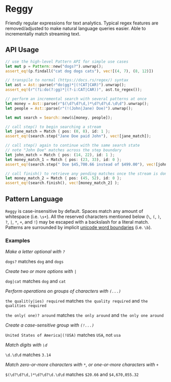 # Reggy

Friendly regular expressions for text analytics. Typical regex features are removed/adjusted to make natural language queries easier. Able to incrementally match streaming text.

## API Usage

```rust
// use the high-level Pattern API for simple use cases
let mut p = Pattern::new("dogs?").unwrap();
assert_eq!(p.findall("cat dog dogs cats"), vec![(4, 7), (8, 12)])

// transpile to normal (https://docs.rs/regex/) syntax
let ast = Ast::parse(r"do(gg)*|(!CAT|CAR)").unwrap();
assert_eq!(r"(?i:do(?:gg)*|(?-i:CAT|CAR))", ast.to_regex());

// perform an incremental search with several patterns at once
let money = Ast::parse(r"$(\d?\d?\d,)*\d?\d?\d.\d\d").unwrap();
let people = Ast::parse(r"(!(John|Jane) Doe)").unwrap();

let mut search = Search::new(&[money, people]);

// call step() to begin searching a stream
let jane_match = Match { pos: (0, 8), id: 1 };
assert_eq!(search.step("Jane Doe paid John"), vec![jane_match]);

// call step() again to continue with the same search state
// note "John Doe" matches across the step boundary
let john_match = Match { pos: (14, 22), id: 1 };
let money_match_1 = Match { pos: (23, 33), id: 0 };
assert_eq!(search.step(" Doe $45,700.66 instead of $499.00"), vec![john_match, money_match_1]);

// call finish() to retrieve any pending matches once the stream is done
let money_match_2 = Match { pos: (45, 52), id: 0 };
assert_eq!(search.finish(), vec![money_match_2] );
```

## Pattern Language

`Reggy` is case-insensitive by default. Spaces match any amount of whitespace (i.e. `\s+`). All the reserved characters mentioned below (`\`, `(`, `)`, `?`, `|`, `*`, `+`, and `!`) may be escaped with a backslash for a literal match. Patterns are surrounded by implicit [unicode word boundaries](https://unicode.org/reports/tr29/) (i.e. `\b`).

### Examples

*Make a letter optional with `?`*

`dogs?` matches `dog` and `dogs`

*Create two or more options with `|`*

`dog|cat` matches `dog` and `cat`

*Perform operations on groups of characters with `(...)`*

`the qualit(y|ies) required` matches `the quality required` and `the qualities required`

`the only( one)? around` matches `the only around` and `the only one around`

*Create a case-sensitive group with `(!...)`*

`United States of America|(!USA)` matches `USA`, not `usa`

*Match digits with `\d`*

`\d.\d\d` matches `3.14`

*Match zero-or-more characters with `*`, or one-or-more characters with `+`*

`$(\d?\d?\d,)*\d?\d?\d.\d\d` matches `$20.66` and `$4,670,055.32`
